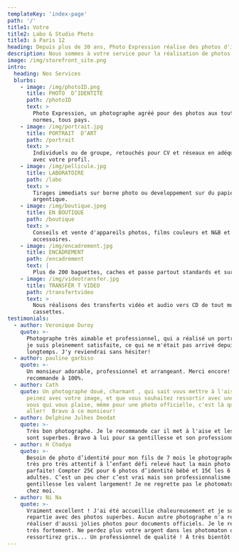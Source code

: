 ```yaml
---
templateKey: 'index-page'
path: '/'
title1: Votre
title2: Labo & Studio Photo
title3: à Paris 12
heading: Depuis plus de 30 ans, Photo Expression réalise des photos d'identité et des portraits pour les particuliers comme pour les professionnels.
description: Nous sommes à votre service pour la réalisation de photos officielles biométriques pour vos passeports, cartes d'identité, cartes Vitale, permis de conduire, titres de passeport et visas.
image: /img/storefront_site.png
intro:
  heading: Nos Services
  blurbs:
    - image: /img/photoID.png
      title: PHOTO  D’IDENTITÉ
      path: /photoID
      text: >
        Photo Expression, un photographe agréé pour des photos aux toutes
        normes, tous pays.
    - image: /img/portrait.jpg
      title: PORTRAIT  D’ART
      path: /portrait
      text: >
        Individuels ou de groupe, retouchés pour CV et réseaux en adéquation
        avec votre profil.
    - image: /img/pellicule.jpg
      title: LABORATOIRE
      path: /labo
      text: >
        Tirages immediats sur borne photo ou developpement sur du papier photo
        argentique.
    - image: /img/boutique.jpeg
      title: EN BOUTIQUE
      path: /boutique
      text: >
        Conseils et vente d'appareils photos, films couleurs et N&B et des
        accessoires.
    - image: /img/encadrement.jpg
      title: ENCADREMENT
      path: /encadrement
      text: |
        Plus de 200 baguettes, caches et passe partout standards et sur-mesures.
    - image: /img/videotransfer.jpg
      title: TRANSFÉR T VIDEO
      path: /transfertvideo
      text: >
        Nous réalisons des transferts vidéo et audio vers CD de tout modèle de
        cassettes.
testimonials:
  - author: Veronique Duroy
    quote: >-
      Photographe très aimable et professionnel, qui a réalisé un portrait dont
      je suis pleinement satisfaite, ce qui ne m'était pas arrivé depuis
      longtemps. J'y reviendrai sans hésiter!
  - author: pauline garbiso
    quote: >-
      Un monsieur adorable, professionnel et arrangeant. Merci encore! Je
      recommande à 100%.
  - author: Cath
    quote: Un photographe doué, charmant , qui sait vous mettre à l'aise. Si vous
      peinez avec votre image, et que vous souhaitez ressortir avec une photo de
      vous qui vous plaise, même pour une photo officielle, c'est là qu'il faut
      aller!  Bravo à ce monsieur!
  - author: Delphine Julhes Deodat
    quote: >-
      Très bon photographe. Je le recommande car il met à l'aise et les photos
      sont superbes. Bravo à lui pour sa gentillesse et son professionnalisme.
  - author: H Chadya
    quote: >-
      Besoin de photo d’identité pour mon fils de 7 mois le photographe est
      très pro très attentif à l’enfant défi relevé haut la main photo juste
      parfaite! Compter 25€ pour 6 photos d’identité bébé et 15€ les 6 pour
      adultes. C’est un peu cher c’est vrai mais son professionnalisme et sa
      gentillesse les valent largement! Je ne regrette pas le photomaton près de
      chez moi.
  - author: Ni Na
    quote: >-
      Vraiment excellent ! J'ai été accueillie chaleureusement et je suis
      repartie avec des photos superbes. Aucun autre photographe n'a réussi à a
      réaliser d'aussi jolies photos pour documents officiels. Je le recommande
      très fortement. Ne perdez plus votre argent dans les photomaton ou vous
      ressortirez gris... Un professionnel de qualité ! À très bientôt!
---
```

